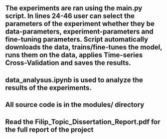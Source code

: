 ## The experiments are ran using the main.py script. In lines 24-46 user can select the parameters of the experiment whether they be data-parameters, experiment-parameters and fine-tuning parameters. Script automatically downloads the data, trains/fine-tunes the model, runs them on the data, applies Time-series Cross-Validation and saves the results.

## data_analysus.ipynb is used to analyze the results of the experiments.

## All source code is in the modules/ directory

## Read the Filip_Topic_Dissertation_Report.pdf for the full report of the project


